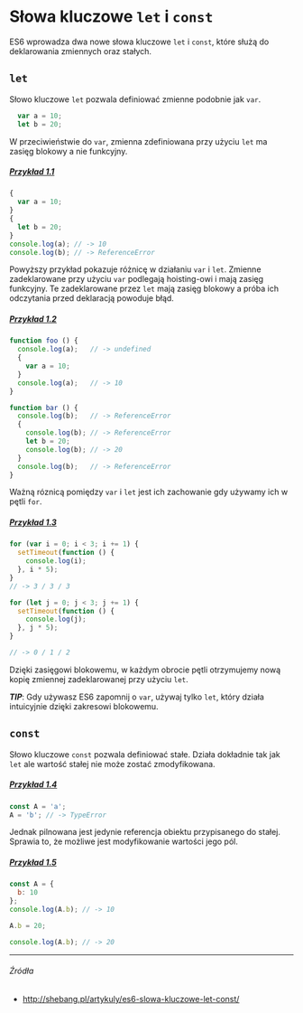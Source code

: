 # Słowa kluczowe `let` i `const`

ES6 wprowadza dwa nowe słowa kluczowe `let` i `const`, które służą do deklarowania zmiennych oraz stałych.


## `let`

Słowo kluczowe `let` pozwala definiować zmienne podobnie jak `var`.

```js
  var a = 10;
  let b = 20;
```

W przeciwieństwie do `var`, zmienna zdefiniowana przy użyciu `let` ma zasięg blokowy a nie funkcyjny.

##### [Przykład 1.1](https://codepen.io/mmotel/pen/BZjGNz)
```js
{
  var a = 10;
}
{
  let b = 20;
}
console.log(a); // -> 10
console.log(b); // -> ReferenceError
```

Powyższy przykład pokazuje różnicę w działaniu `var` i `let`. Zmienne zadeklarowane przy użyciu `var` podlegają hoisting-owi i mają zasięg funkcyjny. Te zadeklarowane przez `let` mają zasięg blokowy a próba ich odczytania przed deklaracją powoduje błąd.

##### [Przykład 1.2](https://codepen.io/mmotel/pen/MoKzwQ)
```js
function foo () {
  console.log(a);   // -> undefined
  {
    var a = 10;
  }
  console.log(a);   // -> 10
}

function bar () {
  console.log(b);   // -> ReferenceError
  {
    console.log(b); // -> ReferenceError
    let b = 20;
    console.log(b); // -> 20
  }
  console.log(b);   // -> ReferenceError
}
```

Ważną róznicą pomiędzy `var` i `let` jest ich zachowanie gdy używamy ich w pętli `for`. 

##### [Przykład 1.3](https://codepen.io/mmotel/pen/yXeQYp)
```js
for (var i = 0; i < 3; i += 1) {
  setTimeout(function () {
    console.log(i);
  }, i * 5);
}
// -> 3 / 3 / 3

for (let j = 0; j < 3; j += 1) {
  setTimeout(function () {
    console.log(j);
  }, j * 5);
}

// -> 0 / 1 / 2
```

Dzięki zasięgowi blokowemu, w każdym obrocie pętli otrzymujemy nową kopię zmiennej zadeklarowanej przy użyciu `let`. 

_**TIP**_: Gdy używasz ES6 zapomnij o `var`, używaj tylko `let`, który działa intuicyjnie dzięki zakresowi blokowemu.


## `const`

Słowo kluczowe `const` pozwala definiować stałe. Działa dokładnie tak jak `let` ale wartość stałej nie może zostać zmodyfikowana.

##### [Przykład 1.4](https://codepen.io/mmotel/pen/dRGQGB)
```js
const A = 'a';
A = 'b'; // -> TypeError
```

Jednak pilnowana jest jedynie referencja obiektu przypisanego do stałej. Sprawia to, że możliwe jest modyfikowanie wartości jego pól.

##### [Przykład 1.5](https://codepen.io/mmotel/pen/GEowZp)
```js
const A = {
  b: 10
};
console.log(A.b); // -> 10

A.b = 20;

console.log(A.b); // -> 20
```

---

###### Źródła

* http://shebang.pl/artykuly/es6-slowa-kluczowe-let-const/

